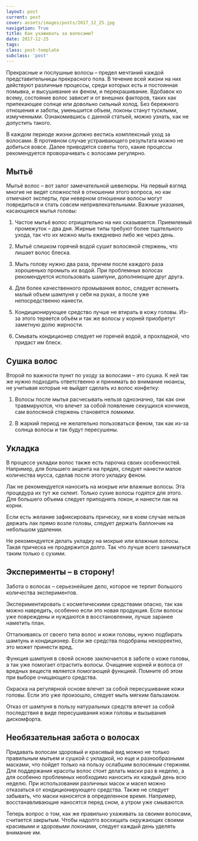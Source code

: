 ```yaml
---
layout: post
current: post
cover: assets/images/posts/2017_12_25.jpg
navigation: True
title: Как ухаживать за волосами?
date: 2017-12-25
tags:
class: post-template
subclass: 'post'
---
```


Прекрасные и послушные волосы – предел мечтаний каждой представительницы прекрасного пола. В течение всей жизни на них действуют различные процессы, среди которых есть и постоянная помывка, и высушивание их феном, и перекрашивание.<!--more--> Вдобавок ко всему, состояние волос зависит и от внешних факторов, таких как припекающее солнце или довольно сильный холод. Без бережного отношения и заботы, уменьшится объем, локоны станут тусклыми, измученными. Ознакомившись с данной статьей, можно узнать, как не допустить такого.

В каждом периоде жизни должно вестись комплексный уход за волосами. В противном случае устраивающего результата можно не добиться вовсе. Далее приводятся советы того, какие процессы рекомендуется проворачивать с волосами регулярно.

## Мытьё

Мытьё волос – вот залог замечательной шевелюры. На первый взгляд многие не видят сложностей в отношении этого вопроса, но как отмечают эксперты, при неверном отношении волосы могут повредиться и стать совсем непривлекательными. Важные указания, касающиеся мытья головы:

1. Частое мытьё волос отрицательно на них сказывается. Приемлемый промежуток – два дня. Жирные типы требуют более тщательного ухода, так что их можно мыть ежедневно либо же через день.

2. Мытьё слишком горячей водой сушит волосяной стержень, что лишает волос блеска.

3. Мыть голову нужно два раза, причем после каждого раза хорошенько промыть их водой. При проблемных волосах рекомендуется использовать шампуни, дополняющие друг друга.

4. Для более качественного промывания волос, следует вспенить малый объем шампуня у себя на руках, а после уже непосредственно нанести.

5. Кондиционирующее средство лучше не втирать в кожу головы. Из-за этого теряется объём и так же волосы у корней приобретут заметную долю жирности.

6. Смывать кондиционер следует не горячей водой, а прохладной, что придаст им блеск.

## Сушка волос

Второй по важности пункт по уходу за волосами – это сушка. К ней так же нужно подходить ответственно и принимать во внимание нюансы, не учитывая которые не выйдет сделать из волос конфетку:

1. Волосы после мытья расчесывать нельзя однозначно, так как они травмируются, что влечет за собой появление секущихся кончиков, сам волосяной стержень становятся ломкими.

2. В жаркий период не желательно пользоваться феном, так как из-за солнца волосы и так будут пересушены.

## Укладка

В процессе укладки волос также есть парочка своих особенностей. Например, для большего акцента на прядях, следует нанести малое количества мусса, сделав после этого укладку феном.

Лак не рекомендуется наносить на мокрые или влажные волосы. Эта процедура их тут же склеит. Только сухие волосы годятся для этого. Для большего объема следует приподнять локон, и нанести лак на корни.

Если есть желание зафиксировать прическу, ни в коем случае нельзя держать лак прямо возле головы, следует держать баллончик на небольшом удалении.

Не рекомендуется делать укладку на мокрые или влажные волосы. Такая прическа не продержится долго. Так что лучше всего заниматься таким только с сухими.

## Эксперименты – в сторону!

Забота о волосах – серьезнейшее дело, которое не терпит большого количества экспериментов.

Экспериментировать с косметическими средствами опасно, так как можно навредить, особенно если это новая продукция. Если волосы уже повреждены и нуждаются в восстановлении, лучше заранее наметить план.

Отталкиваясь от своего типа волос и кожи головы, нужно подбирать шампунь и кондиционер. Если же средства подобраны некорректно, это может принести вред.

Функция шампуня в своей основе заключается в заботе о коже головы, а так уже помогает отрастить волосы. Очищение корней и волоса от вредных веществ является помогающей функцией. Помните об этом при выборе очищающего средства.

Окраска на регулярной основе влечет за собой пересушивание кожи головы. Если это уже произошло, следует мыть мягким бальзамом.

Отказ от шампуня в пользу натуральных средств влечет за собой последствия в виде пересушивания кожи головы и вызывания дискомфорта.

## Необязательная забота о волосах

Придавать волосам здоровый и красивый вид можно не только правильным мытьем и сушкой с укладкой, но еще и разнообразными масками, что пойдет только на пользу ослабшим волосяным стержням. Для поддержания красоты волос стоит делать маски раз в неделю, а для особенно проблемных необходимо наносить их каждый день всю неделю. При использовании различных масок и масел можно отказаться от кондиционирующего средства. Также не следует забывать, что маски наносятся в определенное время. Например, восстанавливающие наносятся перед сном, а утром уже смываются.

Теперь вопрос о том, как же правильно ухаживать за своими волосами, считается закрытым. Чтобы надолго восхищать окружающих своими красивыми и здоровыми локонами, следует каждый день уделять внимание им.
